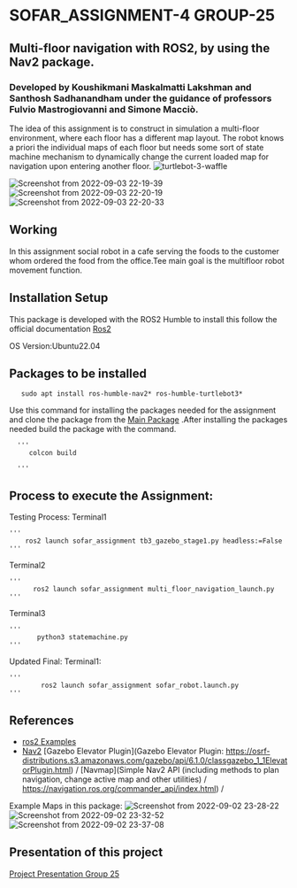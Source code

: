 # SOFAR_ASSIGNMENT-4  GROUP-25

## Multi-floor navigation with ROS2, by using the Nav2 package.
### Developed by Koushikmani Maskalmatti Lakshman and Santhosh Sadhanandham under the guidance of professors Fulvio Mastrogiovanni and Simone Macciò. 
The idea of this assignment is to construct in simulation a multi-floor environment,
where each floor has a different map layout. The robot knows a priori the individual
maps of each floor but needs some sort of state machine mechanism to dynamically
change the current loaded map for navigation upon entering another floor.
![turtlebot-3-waffle](https://user-images.githubusercontent.com/81651764/188286808-ea797ca2-dca0-4cbf-b6c7-a79a56358594.jpg)

![Screenshot from 2022-09-03 22-19-39](https://user-images.githubusercontent.com/81651764/188286626-f41bbd84-87df-41b7-b8f4-bbcaf08febac.png)
![Screenshot from 2022-09-03 22-20-19](https://user-images.githubusercontent.com/81651764/188286627-e854a4ee-724b-4dba-b40c-acd65d36ddf8.png)
![Screenshot from 2022-09-03 22-20-33](https://user-images.githubusercontent.com/81651764/188286628-a1fcbde7-19ac-4f36-b3eb-91f831677dd1.png)

## Working
   In this assignment social robot in a cafe serving the foods to the customer whom ordered the food from the office.Tee main goal is the multifloor robot movement function.  

## Installation Setup

  This package is developed with the ROS2 Humble to install this follow the official documentation [Ros2](https://docs.ros.org/en/humble/index.html)

 OS Version:Ubuntu22.04
 
## Packages to be installed   

       sudo apt install ros-humble-nav2* ros-humble-turtlebot3*
       
   Use this command for installing the packages needed for the assignment and clone the package from the [Main Package](https://github.com/Koushikmani/sofar.git) .After installing the packages needed build the package with the command.
        
      '''
         colcon build
         
      '''
## Process to execute the Assignment:

Testing Process:
Terminal1

    '''
        ros2 launch sofar_assignment tb3_gazebo_stage1.py headless:=False
    '''
Terminal2

    '''
          ros2 launch sofar_assignment multi_floor_navigation_launch.py
    '''
Terminal3

    '''
           python3 statemachine.py
    '''
Updated Final:
Terminal1:

    '''
            ros2 launch sofar_assignment sofar_robot.launch.py 
    '''            
## References
- [ros2 Examples](https://automaticaddison.com/how-to-load-a-new-map-for-multi-floor-navigation-using-ros-2/) 
- [Nav2](https://navigation.ros.org/) 
[Gazebo Elevator Plugin](Gazebo Elevator Plugin: https://osrf-distributions.s3.amazonaws.com/gazebo/api/6.1.0/classgazebo_1_1ElevatorPlugin.html) /
[Navmap](Simple Nav2 API (including methods to plan navigation, change active map and other utilities) / https://navigation.ros.org/commander_api/index.html) /


Example Maps in this package:
![Screenshot from 2022-09-02 23-28-22](https://user-images.githubusercontent.com/81651764/188286635-487ae264-848e-4a10-82fb-65ba965cbbd7.png)
![Screenshot from 2022-09-02 23-32-52](https://user-images.githubusercontent.com/81651764/188286636-e80d15e6-37f7-4aff-a08f-4041ba2a4109.png)
![Screenshot from 2022-09-02 23-37-08](https://user-images.githubusercontent.com/81651764/188286637-c14b758d-32eb-46ba-9305-9263288b9d8f.png)


## Presentation of this project

[Project Presentation Group 25](https://unigeit-my.sharepoint.com/:p:/g/personal/s5053566_studenti_unige_it/Eb4GXvMZjCZPkAOPl3CgukEBOmp50PicJvCANtFj14zN7w?e=cdHbTJ)
